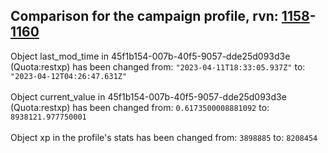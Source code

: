 ## Comparison for the campaign profile, rvn: [1158](https://github.com/PRO100KatYT/FortniteProfileRevisions/tree/main/profiles/campaign/1158%20campaign.json)-[1160](https://github.com/PRO100KatYT/FortniteProfileRevisions/tree/main/profiles/campaign/1160%20campaign.json)

Object last_mod_time in 45f1b154-007b-40f5-9057-dde25d093d3e (Quota:restxp) has been changed from: `"2023-04-11T18:33:05.937Z"` to: `"2023-04-12T04:26:47.631Z"`
<br><br>
Object current_value in 45f1b154-007b-40f5-9057-dde25d093d3e (Quota:restxp) has been changed from: `0.6173500008881092` to: `8938121.977750001`
<br><br>
Object xp in the profile's stats has been changed from: `3898885` to: `8208454`
<br><br>
